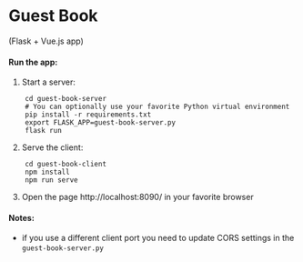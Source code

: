 # Guest Book

(Flask + Vue.js app)


#### Run the app:

  1. Start a server:

```
    cd guest-book-server 
    # You can optionally use your favorite Python virtual environment
    pip install -r requirements.txt
    export FLASK_APP=guest-book-server.py
    flask run
```
    

  2. Serve the client:

```
    cd guest-book-client 
    npm install
    npm run serve
```


  3. Open the page http://localhost:8090/ in your favorite browser


#### Notes:

 - if you use a different client port you need to update CORS settings in the `guest-book-server.py`

